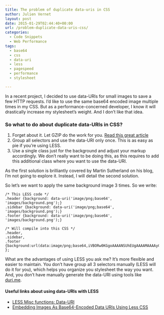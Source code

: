```yaml
---
title: The problem of duplicate data-uris in CSS
author: Julien Vernet
layout: post
date: 2015-01-29T02:44:40+00:00
url: /problem-duplicate-data-uris-css/
categories:
  - Code Snippets
  - Web Performance
tags:
  - base64
  - css
  - data-uri
  - less
  - pagespeed
  - performance
  - stylesheet

---
```

In a recent project, I decided to use data-URIs for small images to save a few HTTP requests. I&#8217;d like to use the same base64 encoded image multiple times in my CSS. But as a performance-concerned developer, I know it will drastically increase my stylesheet&#8217;s weight. And I don&#8217;t like that idea.

### So what to do about duplicate data-URIs in CSS?

  1. Forget about it. Let GZIP do the work for you. [Read this great article][1]
  2. Group all selectors and use the data-URI only once. This is as easy as pie if you&#8217;re using LESS.
  3. Use a single class just for the background and adjust your markup accordingly. We don&#8217;t really want to be doing this, as this requires to add this additional class where you want to use the data-URI.

As the first solution is brilliantly covered by Martin Sutherland on his blog, I&#8217;m not going to explore it. Instead, I will detail the second solution.

So let&#8217;s we want to apply the same background image 3 times. So we write:

<pre class="coolsyntax"><code class="lang-css">/* This LESS code */
.header {background: data-uri('image/png;base64', 'images/background.png');}
.sidebar {background: data-uri('image/png;base64', 'images/background.png');}
.footer {background: data-uri('image/png;base64', 'images/background.png');}

/* Will compile into this CSS */
.header,
.sidebar,
.footer {background:url(data:image/png;base64,iVBORw0KGgoAAAANSUhEUgAAAAMAAAAyCAYAAACZDmG3AAAAGXRFWHRTb2Z0d2FyZQBBZG9iZSBJbWFnZVJlYWR5ccl.../+pXgEGAH6HlYzJaNxNAAAAAElFTkSuQmCC) };</code></pre>

What are the advantages of using LESS you ask me? It&#8217;s more flexible and easier to maintain. You don&#8217;t have group all 3 selectors manually (LESS will do it for you), which helps you organize you stylesheet the way you want. And, you don&#8217;t have manually generate the data-URI using tools like [duri.me][2].

#### Useful links about using data-URIs with LESS

  * [LESS Misc functions: Data-URI][3]
  * [Embedding Images As Base64-Encoded Data URIs Using Less CSS][4]

 [1]: https://sunpig.com/martin/2011/02/21/some-notes-on-duplicate-data-uris-in-CSS/
 [2]: http://duri.me/
 [3]: http://lesscss.org/functions/#misc-functions-data-uri
 [4]: http://www.bennadel.com/blog/2649-embedding-images-as-base64-encoded-data-uris-using-less-css.htm